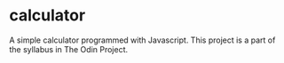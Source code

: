 # calculator
A simple calculator programmed with Javascript. 
This project is a part of the syllabus in The Odin Project.
